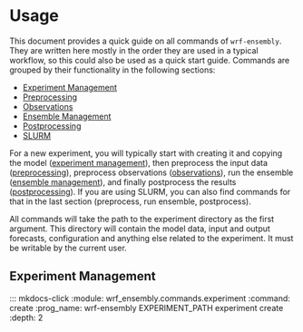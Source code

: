 # Usage

This document provides a quick guide on all commands of `wrf-ensembly`. They are written here mostly in the order they are used in a typical workflow, so this could also be used as a quick start guide.
Commands are grouped by their functionality in the following sections:

- [Experiment Management](#experiment-management)
- [Preprocessing](#preprocessing)
- [Observations](#observations)
- [Ensemble Management](#ensemble-management)
- [Postprocessing](#postprocessing)
- [SLURM](#slurm)

For a new experiment, you will typically start with creating it and copying the model ([experiment management](#experiment-management)), then preprocess the input data ([preprocessing](#preprocessing)), preprocess observations ([observations](#observations)), run the ensemble ([ensemble management](#ensemble-management)), and finally postprocess the results ([postprocessing](#postprocessing)). If you are using SLURM, you can also find commands for that in the last section (preprocess, run ensemble, postprocess).

All commands will take the path to the experiment directory as the first argument. This directory will contain the model data, input and output forecasts, configuration and anything else related to the experiment. It must be writable by the current user.

## Experiment Management

::: mkdocs-click
    :module: wrf_ensembly.commands.experiment
    :command: create
    :prog_name: wrf-ensembly EXPERIMENT_PATH experiment create
    :depth: 2

